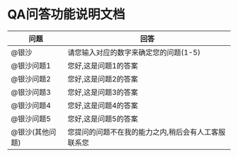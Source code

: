 QA问答功能说明文档
=================

| 问题        | 回答                    |
|-----------|-----------------------|
| @银沙       | 请您输入对应的数字来确定您的问题(1-5) |
| @银沙问题1    | 您好,这是问题1的答案           |
| @银沙问题2    | 您好,这是问题2的答案           |
| @银沙问题3    | 您好,这是问题3的答案           |
| @银沙问题4    | 您好,这是问题4的答案           |
| @银沙问题5    | 您好,这是问题5的答案           |
| @银沙(其他问题) | 您提问的问题不在我的能力之内,稍后会有人工客服联系您          |

